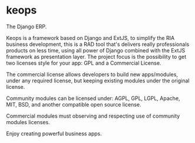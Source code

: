 keops
=====

The Django ERP.

Keops is a framework based on Django and ExtJS, to simplify the RIA business development, 
this is a RAD tool that's delivers really professionals products on less time, using all power of Django combined with the ExtJS framework as presentation layer.
The project focus is the possibility to get two licenses style for  your app: GPL and a Commercial License.

The commercial license allows developers to build new apps/modules, under any required license, but keeping existing modules under the original license.

Community modules can be licensed under: AGPL, GPL, LGPL, Apache, MIT, BSD, and another compatible open source license.

Commercial modules must observing and respecting use of community modules licenses.

Enjoy creating powerful business apps.
